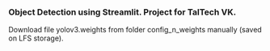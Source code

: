 ### Object Detection using Streamlit. Project for TalTech VK.

Download file yolov3.weights from folder config_n_weights manually (saved on LFS storage).
